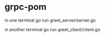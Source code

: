 # grpc-pom

in one terminal
go run greet_server/server.go

in another terminal
go run greet_client/client.go